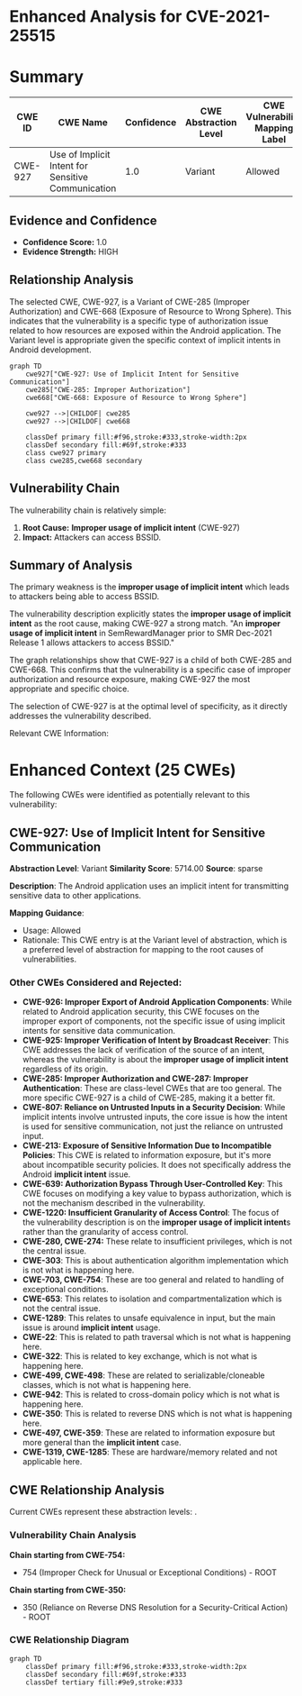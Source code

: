 # Enhanced Analysis for CVE-2021-25515

# Summary
| CWE ID | CWE Name | Confidence | CWE Abstraction Level | CWE Vulnerability Mapping Label | CWE-Vulnerability Mapping Notes |
|---|---|---|---|---|---|
| CWE-927 | Use of Implicit Intent for Sensitive Communication | 1.0 | Variant | Allowed | Primary CWE |

## Evidence and Confidence

*   **Confidence Score:** 1.0
*   **Evidence Strength:** HIGH

## Relationship Analysis
The selected CWE, CWE-927, is a Variant of CWE-285 (Improper Authorization) and CWE-668 (Exposure of Resource to Wrong Sphere). This indicates that the vulnerability is a specific type of authorization issue related to how resources are exposed within the Android application. The Variant level is appropriate given the specific context of implicit intents in Android development.

```mermaid
graph TD
    cwe927["CWE-927: Use of Implicit Intent for Sensitive Communication"]
    cwe285["CWE-285: Improper Authorization"]
    cwe668["CWE-668: Exposure of Resource to Wrong Sphere"]
    
    cwe927 -->|CHILDOF| cwe285
    cwe927 -->|CHILDOF| cwe668
    
    classDef primary fill:#f96,stroke:#333,stroke-width:2px
    classDef secondary fill:#69f,stroke:#333
    class cwe927 primary
    class cwe285,cwe668 secondary
```

## Vulnerability Chain
The vulnerability chain is relatively simple:
1.  **Root Cause:** **Improper usage of implicit intent** (CWE-927)
2.  **Impact:** Attackers can access BSSID.

## Summary of Analysis
The primary weakness is the **improper usage of implicit intent** which leads to attackers being able to access BSSID.

The vulnerability description explicitly states the **improper usage of implicit intent** as the root cause, making CWE-927 a strong match. "An **improper usage of implicit intent** in SemRewardManager prior to SMR Dec-2021 Release 1 allows attackers to access BSSID."

The graph relationships show that CWE-927 is a child of both CWE-285 and CWE-668. This confirms that the vulnerability is a specific case of improper authorization and resource exposure, making CWE-927 the most appropriate and specific choice.

The selection of CWE-927 is at the optimal level of specificity, as it directly addresses the vulnerability described.

Relevant CWE Information:

# Enhanced Context (25 CWEs)
The following CWEs were identified as potentially relevant to this vulnerability:

## CWE-927: Use of Implicit Intent for Sensitive Communication
**Abstraction Level**: Variant
**Similarity Score**: 5714.00
**Source**: sparse

**Description**:
The Android application uses an implicit intent for transmitting sensitive data to other applications.

**Mapping Guidance**:
- Usage: Allowed
- Rationale: This CWE entry is at the Variant level of abstraction, which is a preferred level of abstraction for mapping to the root causes of vulnerabilities.

### Other CWEs Considered and Rejected:

*   **CWE-926: Improper Export of Android Application Components**: While related to Android application security, this CWE focuses on the improper export of components, not the specific issue of using implicit intents for sensitive data communication.
*   **CWE-925: Improper Verification of Intent by Broadcast Receiver**: This CWE addresses the lack of verification of the source of an intent, whereas the vulnerability is about the **improper usage of implicit intent** regardless of its origin.
*   **CWE-285: Improper Authorization and CWE-287: Improper Authentication**: These are class-level CWEs that are too general. The more specific CWE-927 is a child of CWE-285, making it a better fit.
*   **CWE-807: Reliance on Untrusted Inputs in a Security Decision**: While implicit intents involve untrusted inputs, the core issue is how the intent is used for sensitive communication, not just the reliance on untrusted input.
*   **CWE-213: Exposure of Sensitive Information Due to Incompatible Policies**: This CWE is related to information exposure, but it's more about incompatible security policies. It does not specifically address the Android **implicit intent** issue.
*   **CWE-639: Authorization Bypass Through User-Controlled Key**: This CWE focuses on modifying a key value to bypass authorization, which is not the mechanism described in the vulnerability.
*   **CWE-1220: Insufficient Granularity of Access Control**: The focus of the vulnerability description is on the **improper usage of implicit intent**s rather than the granularity of access control.
*   **CWE-280, CWE-274:** These relate to insufficient privileges, which is not the central issue.
*   **CWE-303**: This is about authentication algorithm implementation which is not what is happening here.
*   **CWE-703, CWE-754**: These are too general and related to handling of exceptional conditions.
*   **CWE-653**: This relates to isolation and compartmentalization which is not the central issue.
*   **CWE-1289**: This relates to unsafe equivalence in input, but the main issue is around **implicit intent** usage.
*   **CWE-22**: This is related to path traversal which is not what is happening here.
*   **CWE-322**: This is related to key exchange, which is not what is happening here.
*   **CWE-499, CWE-498**: These are related to serializable/cloneable classes, which is not what is happening here.
*   **CWE-942**: This is related to cross-domain policy which is not what is happening here.
*   **CWE-350**: This is related to reverse DNS which is not what is happening here.
*   **CWE-497, CWE-359**: These are related to information exposure but more general than the **implicit intent** case.
*   **CWE-1319, CWE-1285**: These are hardware/memory related and not applicable here.


## CWE Relationship Analysis

Current CWEs represent these abstraction levels: .


### Vulnerability Chain Analysis

**Chain starting from CWE-754:**
- 754 (Improper Check for Unusual or Exceptional Conditions) - ROOT


**Chain starting from CWE-350:**
- 350 (Reliance on Reverse DNS Resolution for a Security-Critical Action) - ROOT



### CWE Relationship Diagram

```mermaid
graph TD
    classDef primary fill:#f96,stroke:#333,stroke-width:2px
    classDef secondary fill:#69f,stroke:#333
    classDef tertiary fill:#9e9,stroke:#333
```
